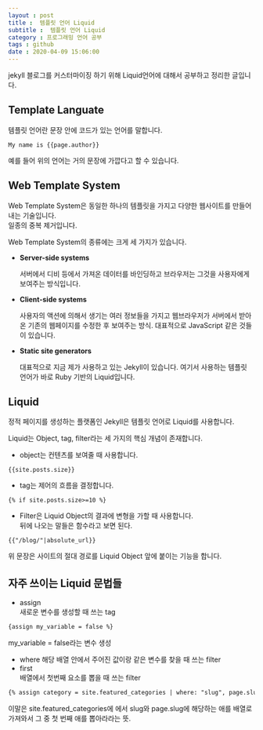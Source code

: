 ```yaml
---
layout : post
title :  템플릿 언어 Liquid
subtitle :  템플릿 언어 Liquid
category : 프로그래밍 언어 공부
tags : github
date : 2020-04-09 15:06:00
---
```


jekyll 블로그를 커스터마이징 하기 위해  Liquid언어에 대해서 공부하고 정리한 글입니다.  

## Template Languate  

템플릿 언어란 문장 안에 코드가 있는 언어를 말합니다.  

```
My name is {{page.author}}  
```

예를 들어 위의 언어는 거의 문장에 가깝다고 할 수 있습니다.  

## Web Template System  

Web Template System은 동일한 하나의 템플릿을 가지고 다양한 웹사이트를 만들어내는 기술입니다.  
일종의 중복 제거입니다.  

 Web Template System의 종류에는 크게 세 가지가 있습니다.  

 - **Server-side systems**

    서버에서 디비 등에서 가져온 데이터를 바인딩하고 브라우저는 그것을 사용자에게 보여주는 방식입니다.  

  - **Client-side systems**

      사용자의 액션에 의해서 생기는 여러 정보들을 가지고 웹브라우저가 서버에서 받아온 기존의 웹페이지를 수정한 후 보여주는 방식. 대표적으로 JavaScript 같은 것들이 있습니다.  

  - **Static site generators**

    대표적으로 지금 제가 사용하고 있는 Jekyll이 있습니다. 여기서 사용하는 템플릿 언어가 바로 Ruby 기반의 Liquid입니다.  


## Liquid  

정적 페이지를 생성하는 플랫폼인 Jekyll은 템플릿 언어로 Liquid를 사용합니다.  

Liquid는 Object, tag, filter라는 세 가지의 핵심 개념이 존재합니다.  

- object는 컨텐츠를 보여줄 때 사용합니다.  
```
{{site.posts.size}}
```

- tag는 제어의 흐름을 결정합니다.  
```
{% if site.posts.size>=10 %}  

```

- Filter은 Liquid Object의 결과에 변형을 가할 때 사용합니다.  
뒤에 나오는 말들은 함수라고 보면 된다.
```
{{"/blog/"|absolute_url}}
```
위 문장은 사이트의 절대 경로를 Liquid Object 앞에 붙이는 기능을 합니다.  

## 자주 쓰이는 Liquid 문법들  

- assign  
새로운 변수를 생성할 때 쓰는 tag

```html
{assign my_variable = false %}
```
my_variable = false라는 변수 생성  


- where
해당 배열 안에서 주어진 값이랑 같은 변수를 찾을 때 쓰는 filter
- first  
배열에서 첫번째 요소를 뽑을 때 쓰는 filter
```html
{% assign category = site.featured_categories | where: "slug", page.slug | first %}
```

이말은 site.featured_categories에 에서 slug와 page.slug에 해당하는 애를 배열로 가져와서 그 중 첫 번째 애를 뽑아라라는 뜻.  
